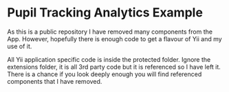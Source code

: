 Pupil Tracking Analytics Example
===============
As this is a public repository I have removed many components from the App. However, hopefully there is enough code to get a flavour of Yii and my use of it.

All Yii application specific code is inside the protected folder. Ignore the extensions folder, it is all 3rd party code but it is referenced so I have left it. There is a chance if you look deeply enough you will find referenced components that I have removed.
